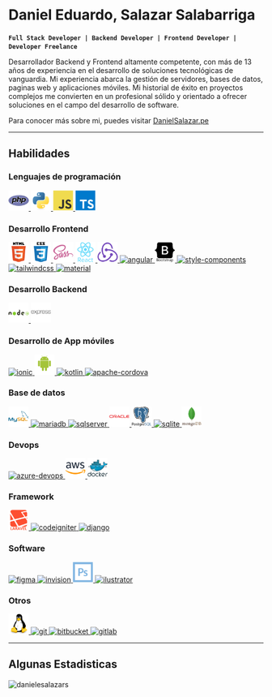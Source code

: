 <h1 tabindex="-1" dir="auto">Daniel Eduardo, Salazar Salabarriga</h1>
<p dir="auto"><strong><code>Full Stack Developer | Backend Developer | Frontend Developer | Developer Freelance</code></strong></p>
<p dir="auto">Desarrollador Backend y Frontend altamente competente, con más de 13 años de experiencia en el desarrollo de soluciones tecnológicas de vanguardia. Mi experiencia abarca la gestión de servidores, bases de datos, paginas web y aplicaciones móviles. Mi historial de éxito en proyectos complejos me convierten en un profesional sólido y orientado a ofrecer soluciones en el campo del desarrollo de software.</p>
<p dir="auto">Para conocer más sobre mi, puedes visitar <a href="https://danielsalazar.pe" rel="nofollow">DanielSalazar.pe</a></p>
<hr>
<h2 align="left" tabindex="-1">Habilidades</h2>
<h3 align="left" tabindex="-1">Lenguajes de programación</h3>
<p dir="auto">
  <a target="_blank" rel="noopener noreferrer nofollow" href="https://www.php.net">
    <img src="https://raw.githubusercontent.com/devicons/devicon/master/icons/php/php-original.svg" alt="php" width="40" height="40" style="max-width: 100%;" />
  </a>
  <a target="_blank" rel="noopener noreferrer nofollow" href="https://www.python.org/">
    <img src="https://raw.githubusercontent.com/devicons/devicon/master/icons/python/python-original.svg" alt="python" width="40" height="40" style="max-width: 100%;" />
  </a>
  <a target="_blank" rel="noopener noreferrer nofollow" href="https://developer.mozilla.org/es/docs/Web/JavaScript">
    <img src="https://raw.githubusercontent.com/devicons/devicon/master/icons/javascript/javascript-original.svg" alt="javascript" width="40" height="40" style="max-width: 100%;" />
  </a>
  <a target="_blank" rel="noopener noreferrer nofollow" href="https://www.typescriptlang.org/">
    <img src="https://raw.githubusercontent.com/devicons/devicon/master/icons/typescript/typescript-original.svg" alt="typescript" width="40" height="40" style="max-width: 100%;" />  
  </a>
</p>

<h3 align="left">Desarrollo Frontend</h3>
<p dir="auto">
  <a target="_blank" rel="noopener noreferrer nofollow" href="https://www.w3.org/html/">
    <img src="https://raw.githubusercontent.com/devicons/devicon/master/icons/html5/html5-original-wordmark.svg" alt="html5" width="40" height="40" style="max-width: 100%;" /> 
  </a>
  <a target="_blank" rel="noopener noreferrer nofollow" href="https://www.w3schools.com/css/">
    <img src="https://raw.githubusercontent.com/devicons/devicon/master/icons/css3/css3-original-wordmark.svg" alt="css3" width="40" height="40" style="max-width: 100%;" />
  </a>
  <a target="_blank" rel="noopener noreferrer nofollow" href="https://sass-lang.com">
    <img src="https://raw.githubusercontent.com/devicons/devicon/master/icons/sass/sass-original.svg" alt="sass" width="40" height="40" style="max-width: 100%;" />
  </a>
  <a target="_blank" rel="noopener noreferrer nofollow" href="https://reactjs.org/">
    <img src="https://raw.githubusercontent.com/devicons/devicon/master/icons/react/react-original-wordmark.svg" alt="react" width="40" height="40" style="max-width: 100%; /">
  </a>
  <a target="_blank" rel="noopener noreferrer nofollow" href="https://es.redux.js.org/">
    <img src="https://raw.githubusercontent.com/devicons/devicon/master/icons/redux/redux-original.svg" alt="redux" width="40" height="40" style="max-width: 100%; /">
  </a>
  <a target="_blank" rel="noopener noreferrer nofollow" href="https://angular.io/">
    <img src="https://angular.io/assets/images/logos/angular/angular.svg" alt="angular" width="40" height="40" style="max-width: 100%;" />
  </a>
  <a target="_blank" rel="noopener noreferrer nofollow" href="https://getbootstrap.com/">
    <img src="https://raw.githubusercontent.com/devicons/devicon/master/icons/bootstrap/bootstrap-plain-wordmark.svg" alt="bootstrap" width="40" height="40" style="max-width: 100%;" />
  </a>
  <a target="_blank" rel="noopener noreferrer nofollow" href="https://styled-components.com/">
    <img src="https://miro.medium.com/v2/resize:fit:318/1*7jRD5QhgARucFKvRHFxpOg.png" alt="style-components" width="40" height="40" style="max-width: 100%;" />
  </a>
  <a target="_blank" rel="noopener noreferrer nofollow" href="https://tailwindcss.com/">
    <img src="https://camo.githubusercontent.com/5734d0669fe22ce04a1cb989a156cd32c379875f6bca56d5210c9432824856d9/68747470733a2f2f7777772e766563746f726c6f676f2e7a6f6e652f6c6f676f732f7461696c77696e646373732f7461696c77696e646373732d69636f6e2e737667" alt="tailwindcss" width="40" height="40" style="max-width: 100%;" />
  </a>
  <a target="_blank" rel="noopener noreferrer nofollow" href="https://mui.com/">
    <img src="https://static-00.iconduck.com/assets.00/material-ui-icon-512x406-fhnu85xg.png" alt="material" width="40" height="40" style="max-width: 100%;" />
  </a>
</p>

<h3 align="left">Desarrollo Backend</h3>
<p dir="auto">
  <a target="_blank" rel="noopener noreferrer nofollow" href="https://nodejs.org/">
    <img src="https://raw.githubusercontent.com/devicons/devicon/master/icons/nodejs/nodejs-original-wordmark.svg" alt="php" width="40" height="40" style="max-width: 100%;" />
  </a>
  <a target="_blank" rel="noopener noreferrer nofollow" href="https://expressjs.com/">
    <img src="https://raw.githubusercontent.com/devicons/devicon/master/icons/express/express-original-wordmark.svg" alt="python" width="40" height="40" style="max-width: 100%;" />
  </a>
</p>

<h3 align="left">Desarrollo de App móviles</h3>
<p dir="auto">
  <a target="_blank" rel="noopener noreferrer nofollow" href="https://ionicframework.com/">
    <img src="https://upload.wikimedia.org/wikipedia/commons/d/d1/Ionic_Logo.svg" alt="ionic" width="40" height="40" style="max-width: 100%;" />
  </a>
  <a target="_blank" rel="noopener noreferrer nofollow" href="https://developer.android.com/">
    <img src="https://raw.githubusercontent.com/devicons/devicon/master/icons/android/android-original-wordmark.svg" alt="android" width="40" height="40" style="max-width: 100%;" />
  </a>
  <a target="_blank" rel="noopener noreferrer nofollow" href="https://kotlinlang.org/">
    <img src="https://www.vectorlogo.zone/logos/kotlinlang/kotlinlang-icon.svg" alt="kotlin" width="40" height="40" style="max-width: 100%;" />
  </a>
  <a target="_blank" rel="noopener noreferrer nofollow" href="https://cordova.apache.org/">
    <img src="https://www.vectorlogo.zone/logos/apache_cordova/apache_cordova-icon.svg" alt="apache-cordova" width="40" height="40" style="max-width: 100%;" />
  </a>
</p>

<h3 align="left">Base de datos</h3>
<p dir="auto">
  <a target="_blank" rel="noopener noreferrer nofollow" href="https://www.mysql.com/">
    <img src="https://raw.githubusercontent.com/devicons/devicon/master/icons/mysql/mysql-original-wordmark.svg" alt="mysql" width="40" height="40" style="max-width: 100%;" />
  </a>
  <a target="_blank" rel="noopener noreferrer nofollow" href="https://mariadb.org/">
    <img src="https://camo.githubusercontent.com/c801bc4030f308500f29b695f0771ba313b3b2088c91d06152b5cc5a050e3127/68747470733a2f2f7777772e766563746f726c6f676f2e7a6f6e652f6c6f676f732f6d6172696164622f6d6172696164622d69636f6e2e737667" alt="mariadb" width="40" height="40" style="max-width: 100%;" />
  </a>
  <a target="_blank" rel="noopener noreferrer nofollow" href="https://www.microsoft.com/es-es/sql-server">
    <img src="https://camo.githubusercontent.com/42dfd0950d93092d82d677877fe87d5bab1e2acccc1110bf0f9dd755988ccb7e/68747470733a2f2f7777772e7376677265706f2e636f6d2f73686f772f3330333232392f6d6963726f736f66742d73716c2d7365727665722d6c6f676f2e737667" alt="sqlserver" width="40" height="40" style="max-width: 100%;" />
  </a>
  <a target="_blank" rel="noopener noreferrer nofollow" href="https://www.oracle.com/pe/">
    <img src="https://raw.githubusercontent.com/devicons/devicon/master/icons/oracle/oracle-original.svg" alt="oracle" width="40" height="40" style="max-width: 100%;" />
  </a>
  <a target="_blank" rel="noopener noreferrer nofollow" href="https://www.postgresql.org/">
    <img src="https://raw.githubusercontent.com/devicons/devicon/master/icons/postgresql/postgresql-original-wordmark.svg" alt="postgresql" width="40" height="40" style="max-width: 100%;" />
  </a>
  <a target="_blank" rel="noopener noreferrer nofollow" href="https://www.sqlite.org/index.html">
    <img src="https://www.vectorlogo.zone/logos/sqlite/sqlite-icon.svg" alt="sqlite" width="40" height="40" style="max-width: 100%;" />
  </a>
  <a target="_blank" rel="noopener noreferrer nofollow" href="https://www.mongodb.com/es">
    <img src="https://raw.githubusercontent.com/devicons/devicon/master/icons/mongodb/mongodb-original-wordmark.svg" alt="mongodb" width="40" height="40" style="max-width: 100%;" />
  </a>
</p>

<h3 align="left">Devops</h3>
<p dir="auto">
  <a target="_blank" rel="noopener noreferrer nofollow" href="https://azure.microsoft.com/es-es/products/devops">
    <img src="https://www.vectorlogo.zone/logos/microsoft_azure/microsoft_azure-icon.svg" alt="azure-devops" width="40" height="40" style="max-width: 100%;" />
  </a>
  <a target="_blank" rel="noopener noreferrer nofollow" href="https://aws.amazon.com/es/">
    <img src="https://raw.githubusercontent.com/devicons/devicon/master/icons/amazonwebservices/amazonwebservices-original-wordmark.svg" alt="aws" width="40" height="40" style="max-width: 100%;" />
  </a>
  <a target="_blank" rel="noopener noreferrer nofollow" href="https://www.docker.com/">
    <img src="https://raw.githubusercontent.com/devicons/devicon/master/icons/docker/docker-original-wordmark.svg" alt="docker" width="40" height="40" style="max-width: 100%;" />
  </a>
</p>

<h3 align="left">Framework</h3>
<p dir="auto">
  <a target="_blank" rel="noopener noreferrer nofollow" href="https://laravel.com/">
    <img src="https://raw.githubusercontent.com/devicons/devicon/master/icons/laravel/laravel-plain-wordmark.svg" alt="laravel" width="40" height="40" style="max-width: 100%;" />
  </a>
  <a target="_blank" rel="noopener noreferrer nofollow" href="https://codeigniter.com/">
    <img src="https://camo.githubusercontent.com/cb2c772e9224dd5dc0e451cb4dc876e7e0aab84350175de5fe9fc9dd9ae555c6/68747470733a2f2f63646e2e776f726c64766563746f726c6f676f2e636f6d2f6c6f676f732f636f646569676e697465722e737667" alt="codeigniter" width="40" height="40" style="max-width: 100%;" />
  </a>
  <a target="_blank" rel="noopener noreferrer nofollow" href="https://www.djangoproject.com/">
    <img src="https://camo.githubusercontent.com/537f66454b766b0d56da91225206ebf6d28ecff24d84668d52cf9430e02460fd/68747470733a2f2f63646e2e776f726c64766563746f726c6f676f2e636f6d2f6c6f676f732f646a616e676f2e737667" alt="django" width="40" height="40" style="max-width: 100%;" />
  </a>
</p>

<h3 align="left">Software</h3>
<p dir="auto">
  <a target="_blank" rel="noopener noreferrer nofollow" href="https://www.figma.com/">
    <img src="https://camo.githubusercontent.com/ed93c2b000a76ceaad1503e7eb9356591b885227e82a36a005b9d3498b303ba5/68747470733a2f2f7777772e766563746f726c6f676f2e7a6f6e652f6c6f676f732f6669676d612f6669676d612d69636f6e2e737667" alt="figma" width="40" height="40" style="max-width: 100%;" />
  </a>
  <a target="_blank" rel="noopener noreferrer nofollow" href="https://www.invisionapp.com/">
    <img src="https://www.vectorlogo.zone/logos/invisionapp/invisionapp-icon.svg" alt="invision" width="40" height="40" style="max-width: 100%;" />
  </a>
  <a target="_blank" rel="noopener noreferrer nofollow" href="https://www.adobe.com/pe/products/photoshop.html">
    <img src="https://raw.githubusercontent.com/devicons/devicon/master/icons/photoshop/photoshop-line.svg" alt="photoshop" width="40" height="40" style="max-width: 100%;" />
  </a>
  <a target="_blank" rel="noopener noreferrer nofollow" href="https://www.adobe.com/pe/products/illustrator.html">
    <img src="https://www.vectorlogo.zone/logos/adobe_illustrator/adobe_illustrator-icon.svg" alt="ilustrator" width="40" height="40" style="max-width: 100%;" />
  </a>
</p>

<h3 align="left" tabindex="-1">Otros</h3>
<p dir="auto">
  <a target="_blank" rel="noopener noreferrer nofollow" href="https://www.linux.org/">
    <img src="https://raw.githubusercontent.com/devicons/devicon/master/icons/linux/linux-original.svg" alt="linux" width="40" height="40" style="max-width: 100%;" />
  </a>
  <a target="_blank" rel="noopener noreferrer nofollow" href="https://git-scm.com/">
    <img src="https://www.vectorlogo.zone/logos/git-scm/git-scm-icon.svg" alt="git" width="40" height="40" style="max-width: 100%;" />
  </a>
  <a target="_blank" rel="noopener noreferrer nofollow" href="https://bitbucket.org/">
    <img src="https://cdn.iconscout.com/icon/free/png-256/free-bitbucket-8-1175256.png?f=webp&w=256" alt="bitbucket" width="40" height="40" style="max-width: 100%;" />
  </a>
  <a target="_blank" rel="noopener noreferrer nofollow" href="https://about.gitlab.com/">
    <img src="https://about.gitlab.com/images/press/press-kit-icon.svg" alt="gitlab" width="40" height="40" style="max-width: 100%;" />
  </a>
</p>
<hr>
<h2 align="left" noborder="0">Algunas Estadisticas</h2>
<p><img align="center" src="https://github-readme-streak-stats.herokuapp.com/?user=danielesalazars&" alt="danielesalazars" /></p>
